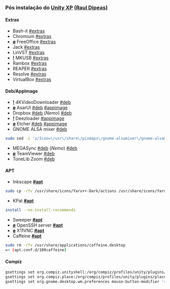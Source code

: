 ### Pós instalação do [**Unity XP**](https://unityxp.tk) [(**Raul Dipeas**)](https://rauldipeas.tk)

#### Extras
 - Bash-it [#extras](https://docs.unityxp.tk/extras/bash-it)
 - Chromium [#extras](https://docs.unityxp.tk/extras/chromium)
 - [**ø**]() FreeOffice [#extras](https://docs.unityxp.tk/extras/freeoffice)
 - Jack [#extras](https://docs.unityxp.tk/extras/jack)
 - LinVST [#extras](https://docs.unityxp.tk/extras/linvst)
 - [**!**]() MKUSB [#extras](https://docs.unityxp.tk/extras/mkusb)
 - Rambox [#extras](https://docs.unityxp.tk/extras/rambox)
 - REAPER [#extras](https://docs.unityxp.tk/extras/reaper)
 - Resolve [#extras](https://docs.unityxp.tk/extras/resolve)
 - VirtualBox [#extras](https://docs.unityxp.tk/extras/virtualbox)

#### Deb/AppImage
 - [**!**]() 4KVideoDownloader [#deb](https://dl.4kdownload.com/app/4kvideodownloader_4.9.3-1_amd64.deb)
 - [**ø**]() AsarUI [#deb](https://github.com/myazarc/AsarUI/releases/download/v1.0.2/asarui_1.0.2_amd64.deb) [#appimage](https://github.com/myazarc/AsarUI/releases/download/v1.0.2/asarui-1.0.2-x86_64.AppImage)
 - Dropbox [#deb](https://www.dropbox.com/download?dl=packages/ubuntu/dropbox_2019.02.14_amd64.deb) (_Nemo_) [#deb](https://launchpad.net/~embrosyn/+archive/ubuntu/cinnamon/+files/nemo-dropbox_4.0.0-1~disco0_amd64.deb)
 - [**!**]() Deezloader [#appimage](https://t.me/DeezloaderRemix/97)
 - [**ø**]() Etcher [#deb](https://github.com/balena-io/etcher/releases/download/v1.5.64/balena-etcher-electron_1.5.64_amd64.deb) [#appimage](https://github.com/balena-io/etcher/releases/download/v1.5.64/balenaEtcher-1.5.64-x64.AppImage)
 - GNOME ALSA mixer [#deb](https://github.com/rauldipeas/Unity-XP/resources/debs/gnome-alsamixer.tar.gz)
 ```bash
 sudo sed -i 's/Icon=\/usr\/share\/pixmaps\/gnome-alsamixer\/gnome-alsamixer-icon.png/Icon=gnome-alsamixer-icon/g' /usr/share/applications/gnome-alsamixer.desktop
 ```
 - MEGASync [#deb](https://mega.nz/linux/MEGAsync/xUbuntu_19.10/amd64/megasync-xUbuntu_19.10_amd64.deb) (_Nemo_) [#deb](https://mega.nz/linux/MEGAsync/xUbuntu_19.10/amd64/nemo-megasync-xUbuntu_19.10_amd64.deb)
 - [**ø**]() TeamViewer [#deb](https://www.teamviewer.com/pt-br/download-automatico-do-teamviewer-br/?package=teamviewer_amd64&extension=deb&packageOS=linux)
 - ToneLib Zoom [#deb](https://www.tonelib.net/download/ToneLib-Zoom-amd64.deb)

#### APT
 - Inkscape [**#apt**](apt:inkscape)
 ```bash
 sudo cp -rfv /usr/share/icons/Yaru++-Dark/actions /usr/share/icons/Yaru++/
 ```
 - KPat [**#apt**](apt:kpat)
 ```bash
 install --no-install-recommends
 ```
 - Sweeper [**#apt**](apt:sweeper)
 - [**ø**]() OpenSSH server [**#apt**](apt:openssh-server)
 - [**ø**]() X11VNC [**#apt**](apt:x11vnc)
 - Caffeine [**#apt**](apt:caffeine)
 ```bash
 sudo rm -rfv /usr/share/applications/caffeine.desktop
 => (apt.conf.d/100caffeine)
 ```

#### Compiz
 ```bash
 gsettings set org.compiz.unityshell:/org/compiz/profiles/unity/plugins/unityshell/ launcher-minimize-window true
 gsettings set org.compiz.place:/org/compiz/profiles/unity/plugins/place/ mode 1
 gsettings set org.gnome.desktop.wm.preferences mouse-button-modifier '<Super>'
 ```